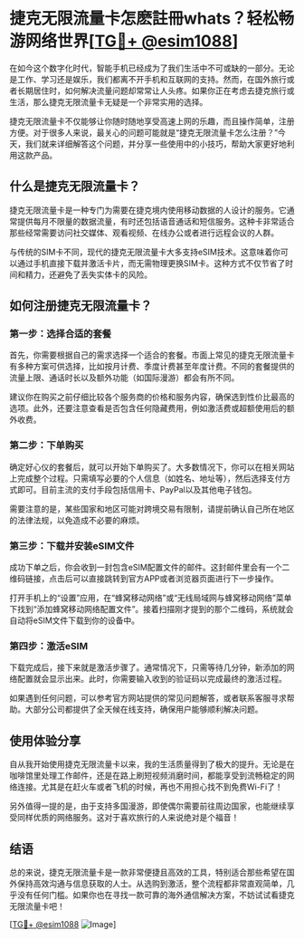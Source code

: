 # 捷克无限流量卡怎麽註冊whats？轻松畅游网络世界[[TG💪+ @esim1088](https://t.me/s/esim1088)]

在如今这个数字化时代，智能手机已经成为了我们生活中不可或缺的一部分。无论是工作、学习还是娱乐，我们都离不开手机和互联网的支持。然而，在国外旅行或者长期居住时，如何解决流量问题却常常让人头疼。如果你正在考虑去捷克旅行或生活，那么捷克无限流量卡无疑是一个非常实用的选择。

捷克无限流量卡不仅能够让你随时随地享受高速上网的乐趣，而且操作简单，注册方便。对于很多人来说，最关心的问题可能就是“捷克无限流量卡怎么注册？”今天，我们就来详细解答这个问题，并分享一些使用中的小技巧，帮助大家更好地利用这款产品。

## 什么是捷克无限流量卡？

捷克无限流量卡是一种专门为需要在捷克境内使用移动数据的人设计的服务。它通常提供每月不限量的数据流量，有时还包括语音通话和短信服务。这种卡非常适合那些经常需要访问社交媒体、观看视频、在线办公或者进行远程会议的人群。

与传统的SIM卡不同，现代的捷克无限流量卡大多支持eSIM技术。这意味着你可以通过手机直接下载并激活卡片，而无需物理更换SIM卡。这种方式不仅节省了时间和精力，还避免了丢失实体卡的风险。

## 如何注册捷克无限流量卡？

### 第一步：选择合适的套餐

首先，你需要根据自己的需求选择一个适合的套餐。市面上常见的捷克无限流量卡有多种方案可供选择，比如按月计费、季度计费甚至年度计费。不同的套餐提供的流量上限、通话时长以及额外功能（如国际漫游）都会有所不同。

建议你在购买之前仔细比较各个服务商的价格和服务内容，确保选到性价比最高的选项。此外，还要注意查看是否包含任何隐藏费用，例如激活费或超额使用后的额外收费。

### 第二步：下单购买

确定好心仪的套餐后，就可以开始下单购买了。大多数情况下，你可以在相关网站上完成整个过程。只需填写必要的个人信息（如姓名、地址等），然后选择支付方式即可。目前主流的支付手段包括信用卡、PayPal以及其他电子钱包。

需要注意的是，某些国家和地区可能对跨境交易有限制，请提前确认自己所在地区的法律法规，以免造成不必要的麻烦。

### 第三步：下载并安装eSIM文件

成功下单之后，你会收到一封包含eSIM配置文件的邮件。这封邮件里会有一个二维码链接，点击后可以直接跳转到官方APP或者浏览器页面进行下一步操作。

打开手机上的“设置”应用，在“蜂窝移动网络”或“无线局域网与蜂窝移动网络”菜单下找到“添加蜂窝移动网络配置文件”。接着扫描刚才提到的那个二维码，系统就会自动将eSIM文件下载到你的设备中。

### 第四步：激活eSIM

下载完成后，接下来就是激活步骤了。通常情况下，只需等待几分钟，新添加的网络配置就会显示出来。此时，你需要输入收到的验证码以完成最终的激活过程。

如果遇到任何问题，可以参考官方网站提供的常见问题解答，或者联系客服寻求帮助。大部分公司都提供了全天候在线支持，确保用户能够顺利解决问题。

## 使用体验分享

自从我开始使用捷克无限流量卡以来，我的生活质量得到了极大的提升。无论是在咖啡馆里处理工作邮件，还是在路上刷短视频消磨时间，都能享受到流畅稳定的网络连接。尤其是在赶火车或者飞机的时候，再也不用担心找不到免费Wi-Fi了！

另外值得一提的是，由于支持多国漫游，即使偶尔需要前往周边国家，也能继续享受同样优质的网络服务。这对于喜欢旅行的人来说绝对是个福音！

## 结语

总的来说，捷克无限流量卡是一款非常便捷且高效的工具，特别适合那些希望在国外保持高效沟通与信息获取的人士。从选购到激活，整个流程都非常直观简单，几乎没有任何门槛。如果你也在寻找一款可靠的海外通信解决方案，不妨试试看捷克无限流量卡吧！

[[TG💪+ @esim1088](https://t.me/s/esim1088) ![Image](https://i.postimg.cc/4NQfJmqS/Snipaste-2025-05-13-00-14-12.png)]